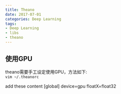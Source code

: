 ```yaml
---
title: Theano
date: 2017-07-01
categories: Deep Learning
tags: 
- Deep Learning
- libs
- theano
---
```


## 使用GPU  
theano需要手工设定使用GPU，方法如下:  
`vim ~/.theanorc`

add these content
[global]
device=gpu
floatX=float32
